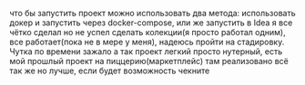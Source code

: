 что бы запустить проект можно использовать два метода: использовать докер и запустить через docker-compose,
или же запустить в Idea я все чётко сделал но не успел сделать колекции(я просто работал одним),
все работает(пока не в мере у меня), надеюсь пройти на стадировку.
Чутка по времени зажало а так проект легкий просто нутерный, есть мой прошлый проект на пиццерию(маркетплейс) там реализовано всё так же но лучше, если будет возможность чекните
